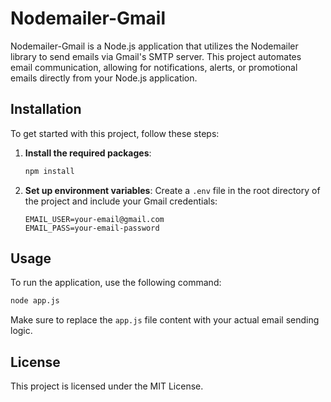 # Nodemailer-Gmail

Nodemailer-Gmail is a Node.js application that utilizes the Nodemailer library to send emails via Gmail's SMTP server. This project automates email communication, allowing for notifications, alerts, or promotional emails directly from your Node.js application.

## Installation

To get started with this project, follow these steps:

1. **Install the required packages**:
   ```bash
   npm install
   ```

2. **Set up environment variables**:
   Create a `.env` file in the root directory of the project and include your Gmail credentials:
   ```plaintext
   EMAIL_USER=your-email@gmail.com
   EMAIL_PASS=your-email-password
   ```

## Usage

To run the application, use the following command:
```bash
node app.js
```

Make sure to replace the `app.js` file content with your actual email sending logic.

## License

This project is licensed under the MIT License.

